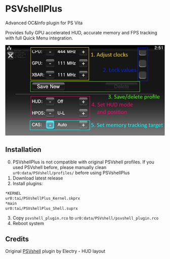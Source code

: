 # PSVshellPlus
Advanced OC&Info plugin for PS Vita

Provides fully GPU accelerated HUD, accurate memory and FPS tracking with full Quick Menu integration.

![alt text](https://github.com/GrapheneCt/PSVshellPlus/raw/main/guide.jpg)

## Installation
0. PSVshellPlus is not compatible with original PSVshell profiles. If you used PSVshell before, please manually clean ```ur0:data/PSVshell/profiles/``` before using PSVshellPlus
1. Download latest release
2. Install plugins:
```
*KERNEL
ur0:tai/PSVshellPlus_Kernel.skprx
*main
ur0:tai/PSVshellPlus_Shell.suprx
```
3. Copy ```psvshell_plugin.rco``` to ```ur0:data/PSVshell/psvshell_plugin.rco```
4. Reboot system

## Credits
Original [PSVshell](https://github.com/Electry/PSVshell) plugin by Electry - HUD layout
